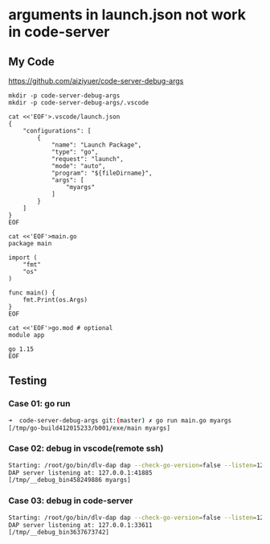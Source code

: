 arguments in launch.json not work in code-server
===

## My Code

https://github.com/aiziyuer/code-server-debug-args

```
mkdir -p code-server-debug-args
mkdir -p code-server-debug-args/.vscode

cat <<'EOF'>.vscode/launch.json
{
    "configurations": [
        {
            "name": "Launch Package",
            "type": "go",
            "request": "launch",
            "mode": "auto",
            "program": "${fileDirname}",
            "args": [
                "myargs"
            ]
        }
    ]
}
EOF

cat <<'EOF'>main.go
package main

import (
	"fmt"
	"os"
)

func main() {
	fmt.Print(os.Args)
}
EOF

cat <<'EOF'>go.mod # optional
module app

go 1.15
EOF
```

## Testing

### Case 01: go run

``` bash
➜  code-server-debug-args git:(master) ✗ go run main.go myargs
[/tmp/go-build412015233/b001/exe/main myargs]
```

### Case 02: debug in vscode(remote ssh)

``` bash
Starting: /root/go/bin/dlv-dap dap --check-go-version=false --listen=127.0.0.1:41885 --log-dest=3 from /opt/code-server-debug-args
DAP server listening at: 127.0.0.1:41885
[/tmp/__debug_bin458249886 myargs]
```


### Case 03: debug in code-server

``` bash
Starting: /root/go/bin/dlv-dap dap --check-go-version=false --listen=127.0.0.1:33611 --log-dest=3 from /opt/code-server-debug-args
DAP server listening at: 127.0.0.1:33611
[/tmp/__debug_bin3637673742]
```